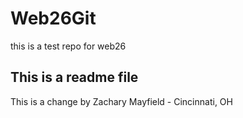 # Web26Git
this is a test repo for web26

## This is a readme file


This is a change by Zachary Mayfield - Cincinnati, OH
